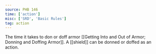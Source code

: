 ```yaml
---
source: PHB 146
time: ['action']
misc: ['SRD', 'Basic Rules']
tag: action
---
```


The time it takes to don or doff armor [[Getting Into and Out of Armor; Donning and Doffing Armor]]. A [[shield]] can be donned or doffed as an action.

